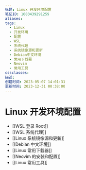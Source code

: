 ```yaml
---
标题: Linux 开发环境配置
笔记ID: 1683439291259
aliases: 
tags:
  - Linux
  - 开发环境
  - 配置
  - WSL
  - 系统代理
  - 系统镜像源和更新
  - Debian中文环境
  - 常用下载器
  - Neovim
  - 常用工具
cssclasses: 
描述: 
创建时间: 2023-05-07 14:01:31
更新时间: 2023-12-31 00:38:00
---
```


# Linux 开发环境配置

- [[WSL 登录 Root]]
- [[WSL 系统代理]]
- [[Linux 系统镜像源和更新]]
- [[Debian 中文环境]]
- [[Linux 常用下载器]]
- [[Neovim 的安装和配置]]
- [[Linux 常用工具]]
